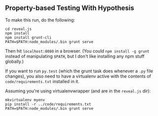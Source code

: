 ## Property-based Testing With Hypothesis

To make this run, do the following:

    cd reveal.js
    npm install
    npm install grunt-cli
    PATH=$PATH:node_modules/.bin grunt serve

Then hit `localhost:8080` in a browser. (You could `npm install -g grunt`
instead of manipulating `$PATH`, but I don't like installing any npm stuff
globally.)

If you want to run `py.test` (which the grunt task does whenever a `.py` file
changes), you also need to have a virtualenv active with the contents of
`code/requirements.txt` installed in it.

Assuming you're using virtualenvwrapper (and are in the `reveal.js` dir):

    mkvirtualenv myenv
    pip install -r ../code/requirements.txt
    PATH=$PATH:node_modules/.bin grunt serve
